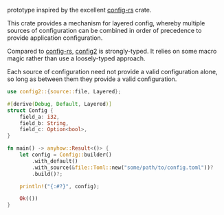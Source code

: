 
prototype inspired by the excellent [config-rs](https://github.com/mehcode/config-rs) crate.

This crate provides a mechanism for layered config, whereby multiple sources of configuration can be combined in order of precedence to provide application configuration.

Compared to [config-rs](https://github.com/mehcode/config-rs), [config2](https://github.com/danieleades/config2) is strongly-typed. It relies on some macro magic rather than use a loosely-typed approach.

Each source of configuration need not provide a valid configuration alone, so long as between them they provide a valid configuration.

```rust no_run
use config2::{source::file, Layered};

#[derive(Debug, Default, Layered)]
struct Config {
    field_a: i32,
    field_b: String,
    field_c: Option<bool>,
}

fn main() -> anyhow::Result<()> {
    let config = Config::builder()
        .with_default()
        .with_source(&file::Toml::new("some/path/to/config.toml"))?
        .build()?;

    println!("{:#?}", config);

    Ok(())
}
```